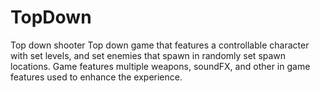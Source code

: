 # TopDown
Top down shooter 
Top down game that features a controllable character with set levels, and set enemies that spawn in randomly set spawn locations.
Game features multiple weapons, soundFX, and other in game features used to enhance the experience.
